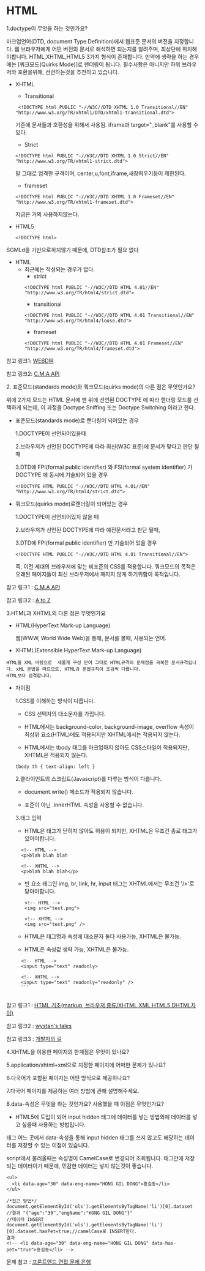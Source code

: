 HTML
============
1.doctype이 무엇을 하는 것인가요?

  마크업언어(DTD, document Type Definition)에서 웹표준 문서의 버전을 지정합니다. 웹 브라우저에게 어떤 버전의 문서로 해석하면 되는지를 알려주며, 최상단에 위치해야합니다.
  HTML,XHTML,HTML5 3가지 형식이 존재합니다. 만약에 생략을 하는 경우에는 [쿼크모드(Quirks Mode)]로 렌더링이 됩니다. 
  필수사항은 아니지만 하위 브라우저와 호환을위해, 선언하는것을 추천하고 있습니다.
  
  * XHTML
      - Transitional
      ```
       <!DOCTYPE html PUBLIC "-//W3C//DTD XHTML 1.0 Transitional//EN" "http://www.w3.org/TR/xhtml1/DTD/xhtml1-transitional.dtd"> 
      ``` 
       기존에 문서들과 호환성을 위해서 사용됨. iframe과 target="_blank"를 사용할 수 있다.
      - Strict
      ```
      <!DOCTYPE html PUBLIC "-//W3C//DTD XHTML 1.0 Strict//EN" "http://www.w3.org/TR/xhtml1-strict.dtd">
      ```
      말 그대로 엄격한 규격이며, center,u,font,iframe,새창띄우기등이 제한된다.
      - frameset
      ```
      <!DOCTYPE html PUBLIC "-//W3C//DTD XHTML 1.0 Frameset//EN" "http://www.w3.org/TR/xhtml1-frameset.dtd">
      ```
      지금은 거의 사용하지않는다.
  
  * HTML5
      ```
      <!DOCTYPE html>
      ```
   SGMLd을 기반으로하지않기 때문에, DTD참조가 필요 없다
  * HTML
    - 최근에는 작성되는 경우가 없다.
      + strict
      ```
      <!DOCTYPE html PUBLIC "-//W3C//DTD HTML 4.01//EN" "http://www.w3.org/TR/html4/strict.dtd">
      ```
      + transitional
      ```
      <!DOCTYPE html PUBLIC "-//W3C//DTD HTML 4.01 Transitional//EN" "http://www.w3.org/TR/html4/loose.dtd">
      ```
      + frameset
      ```
      <!DOCTYPE html PUBLIC "-//W3C//DTD HTML 4.01 Frameset//EN" "http://www.w3.org/TR/html4/frameset.dtd">
      ```
참고 링크1: [WEBDIR](https://webdir.tistory.com/40)

참고 링크2: [C.M.A API](http://chongmoa.com/html/441)
</hr>
2. 표준모드(standards mode)와 쿽크모드(quirks mode)의 다른 점은 무엇인가요?

   위에 2가지 모드는 HTML 문서에 맨 위에 선언된 DOCTYPE 에 따라 렌더링 모드를 선택하게 되는데, 이 과정을 Doctype Sniffing 또는 Doctype Switching 이라고 한다.

   * 표준모드(standards mode)로 랜더링이 되어있는 경우
   
      1.DOCTYPE이 선언되어있을때
   
      2.브라우저가 선언된 DOCTYPE에 따라 최신(W3C 표준)에 문서가 맞다고 판단 될때
   
      3.DTD에  FPI(formal public identifier) 와 FSI(formal system identifier) 가 DOCTYPE 에 동시에 기술되어 있을 경우
   
      ```
      <!DOCTYPE HTML PUBLIC "-//W3C//DTD HTML 4.01//EN" "http://www.w3.org/TR/html4/strict.dtd">

      ```
   
   * 쿼크모드(quirks mode)로랜더링이 되어있는 경우
   
      1.DOCTYPE이 선언되어있지 않을 때
   
      2.브라우저가 선언된 DOCTYPE에 따라 예전문서라고 판단 될때,
   
      3.DTD에 FPI(formal public identifier) 만 기술되어 있을 경우
      ```
      <!DOCTYPE HTML PUBLIC "-//W3C//DTD HTML 4.01 Transitional//EN">
      ```
      즉, 이전 세대의 브라우저에 맞는 비표준의 CSS를 적용합니다. 쿼크모드의 목적은 오래된 페이지들이 최신 브라우저에서 깨지지 않게 하기위함이 목적입니다.
 
 참고 링크1 : [C.M.A API](http://chongmoa.com/html/441)
 
 참고 링크2 : [A to Z](https://a-tothe-z.tistory.com/4)
 </hr>
 
 3.HTML과 XHTML의 다른 점은 무엇인가요
   
   * HTML(HyperText Mark-up Language)
   
     웹(WWW, World Wide Web)을 통해, 문서를 볼때, 사용되는 언어.
     
   * XHTML(Extensible HyperText Mark-up Language)
   
    HTML을 XML 바탕으로  새롭게 구성 단어 그대로 HTML규격의 문제점을 극복한 문서규격입니다. xML 문법을 따르므로, HTML과 문법규칙이 조금씩 다릅니다.
    HTML보다 엄격합니다.

   * 차이점
   
      1.CSS를 이해하는 방식이 다릅니다.
      
        + CSS 선택자의 대소문자를 가립니다.
        
        + HTML에서는 background-color, background-image, overflow 속성이 최상위 요소(HTML)에도 적용되지만 XHTML에서는 적용되지 않는다.
        
        + HTML에서는 tbody 태그를 마크업하지 않아도 CSS스타일이 적용되지만, XHTML은 적용되지 않는다.
        
        ```
        tbody th { text-align: left }
        ```
        
      2.클라이언트의 스크립트(Javascript)를 다루는 방식이 다릅니다.
      
        + document.write() 메소드가 적용되지 않습니다.
        
        + 표준이 아닌 .innerHTML 속성을 사용할 수 없습니다.
        
      3.태그 입력
      
        + HTML은 태그가 닫히지 않아도 허용이 되지만, XHTML은 무조건 종료 태그가 있어야합니다.
        
        ```
          <!-- HTML -->
          <p>blah blah blah

          <!-- XHTML -->
          <p>blah blah blah</p>  
        ```
        
        + 빈 요소 태그인 img, br, link, hr, input 태그는 XHTML에서는 무조건 '/>'로 닫아야합니다.
        
          ```
          <!-- HTML -->
          <img src="test.png">

          <!-- XHTML -->
          <img src="test.png" />
          ```
        
        + HTML은 태그명과 속성에 대소문자 둘다 사용가능, XHTML은 불가능.
        
        + HTML은 속성값 생략 가능, XHTML은 불가능.
        
        ```
          <!-- HTML -->
          <input type="text" readonly>

          <!-- XHTML -->
          <input type="text" readonly="readonly" />
          ```
      
      
참고 링크1 : [HTML 기초(markup, 브라우저 종류/XHTML,XML,HTML5 DHTML차이)](https://aboooks.tistory.com/38)

참고 링크2 : [wystan's tales](http://blog.wystan.net/2007/05/24/xhtml-vs-html)

참고 링크3 : [개발자의 길](https://jang8584.tistory.com/249)

 4.XHTML을 이용한 페이지의 한계점은 무엇이 있나요?
 
 5.application/xhtml+xml으로 지정한 페이지에 어떠한 문제가 있나요?
 
 6.다국어가 포함된 페이지는 어떤 방식으로 제공하나요?
 
 7.다국어 페이지를 제공하는 여러 방법에 관해 설명해주세요.
 
 8.data-속성은 무엇을 하는 것인가요? 사용했을 때 이점은 무엇인가요?

  * HTML5에 도입이 되어 input hidden 태그에 데이터를 넣는 방법외에 데이터를 넣고 싶을때 사용하는 방법입니다. 
  
  태그 어느 곳에서 data-속성을 통해 input hidden 태그를 쓰지 않고도 해당하는 데이터를 저장할 수 있는 이점이 있습니다.
  
  script에서 불러올때는 속성명이 CamelCase로 변경되어 조회됩니다. 태그안에 저장되는 데이터이기 때문에, 민감한 데이터는 넣지 않는것이 좋습니다.
  
  ```
  <ul>
    <li data-age="30" data-eng-name="HONG GIL DONG">홍길동</li>
  </ul>
  
  /*접근 방법*/
  document.getElementById('uls').getElementsByTagName('li')[0].dataset //결과 "{"age":"30","engName":"HONG GIL DONG"}"
  //데이터 INSERT
  document.getElementById('uls').getElementsByTagName('li')[0].dataset.hasPet=true;//camelCase로 INSERT한다.
  결과
  <!-- <li data-age="30" data-eng-name="HONG GIL DONG" data-has-pet="true">홍길동</li> -->
  ```

문제 참고 : [프론트엔드 면접 문제 은행](https://h5bp.org/Front-end-Developer-Interview-Questions/translations/korean/)

